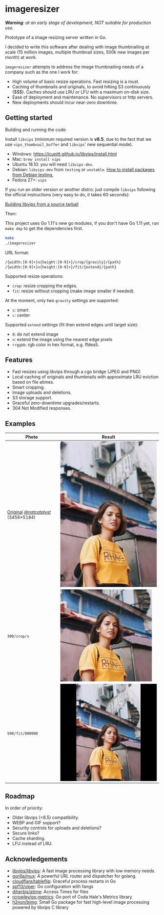 # imageresizer

***Warning**: at an early stage of development, NOT suitable for production use.*

Prototype of a image resizing server written in Go. 

I decided to write this software after dealing with image thumbnailing at
scale (15 million images, multiple thumbnail sizes, 500k new images
per month) at work.

`imageresizer` attempts to address the image thumbnailing needs of a company 
such as the one I work for:

- High volume of basic resize operations. Fast resizing is a must.
- Caching of thumbnails and originals, to avoid hitting S3 continuously ($$$).
  Caches should use LRU or LFU with a maximum on-disk size.
- Ease of deployment and maintenance. No supervisors or http servers.
- New deployments should incur near-zero downtime.


## Getting started

Building and running the code:

Install `libvips` (minimum required version is **v8.5**, due to the fact that 
we use `vips_thumbnail_buffer` and `libvips`' new sequential mode).

- Windows: https://jcupitt.github.io/libvips/install.html
- Mac: `brew install vips`
- Ubuntu 18.10: you will need `libvips-dev`.
- Debian: `libvips-dev` from `testing` or `unstable`. [How to install packages from Debian testing.](https://we.riseup.net/debian/installing-testing-packages-on-stable)
- Fedora 27+: `vips`

If you run an older version or another distro: just compile `libvips` following the official instructions (very easy to do, it takes 60 seconds):

[Building libvips from a source tarball](https://jcupitt.github.io/libvips/install.html)

Then:

This project uses Go 1.11's new go modules, if you don't have Go 1.11 yet,
run `make dep` to get the dependencies first.

```bash
make
./imageresizer
```

URL format:

```
/{width:[0-9]+}x{height:[0-9]+}/crop/{gravity}/{path}
/{width:[0-9]+}x{height:[0-9]+}/fit/{extend}/{path}
```

Supported resize operations:
- `crop`: resize cropping the edges.
- `fit`: resize without cropping (make image smaller if needed).

At the moment, only two `gravity` settings are supported:
- `s`: smart
- `c`: center

Supported `extend` settings (fit then extend edges until target size):
- `0`: do not extend image
- `n`: extend the image using the nearest edge pixels
- `rrggbb`: rgb color in hex format, e.g. ffdea5.

## Features

- Fast resizes using libvips through a cgo bridge (JPEG and PNG)
- Local caching of originals and thumbnails with approximate LRU eviction based on file atimes.
- Smart cropping.
- Image uploads and deletions.
- S3 storage support.
- Graceful zero-downtime upgrades/restarts.
- 304 Not Modified responses.

## Examples

Photo | Result
------|--------
[Original](https://unsplash.com/photos/BqD0Id4qemc) [*@natcatalyst*](https://unsplash.com/@natcatalyst) (3456×5184) | ![Original](./testdata/natasha-kasim-708827-unsplash.jpg)
`300/crop/s` | ![300x300 smart crop](./testdata/300x300/crop/s/natasha-kasim-708827-unsplash.jpg)
`500/fit/000000` | ![500x500 fit](./testdata/500x500/fit/000000/natasha-kasim-708827-unsplash.jpg)


## Roadmap

In order of priority:

- Older libvips (<8.5) compatibility.
- WEBP and GIF support?
- Security controls for uploads and deletions?
- Secure links?
- Cache sharding.
- LFU instead of LRU.


## Acknowledgements

* [libvips/libvips](https://github.com/libvips/libvips): A fast image processing library with low memory needs.
* [gorilla/mux](github.com/gorilla/mux): A powerful URL router and dispatcher for golang.
* [cloudflare/tableflip](github.com/cloudflare/tableflip): Graceful process restarts in Go
* [spf13/viper](github.com/spf13/viper): Go configuration with fangs
* [djherbis/atime](github.com/djherbis/atime): Access Times for files
* [rcrowley/go-metrics](https://github.com/rcrowley/go-metrics): Go port of Coda Hale's Metrics library
* [h2non/bimg](https://github.com/h2non/bimg): Small Go package for fast high-level image processing powered by libvips C library
